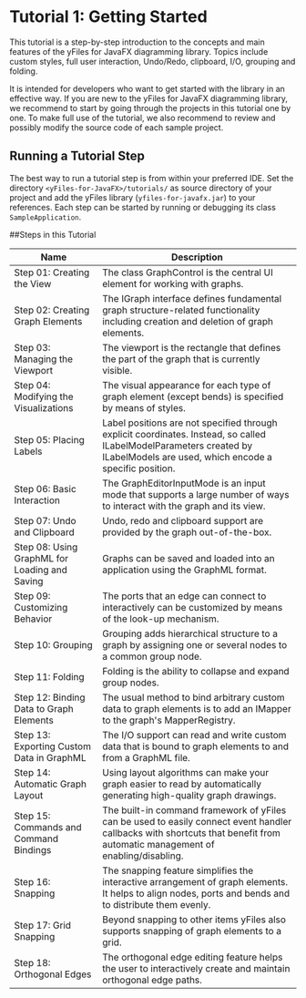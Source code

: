 # Tutorial 1: Getting Started

This tutorial is a step-by-step introduction to the concepts and main features of the yFiles for JavaFX diagramming library. Topics include custom styles, full user interaction, Undo/Redo, clipboard, I/O, grouping and folding.

It is intended for developers who want to get started with the library in an effective way. If you are new to the yFiles for JavaFX diagramming library, we recommend to start by going through the projects in this tutorial one by one. To make full use of the tutorial, we also recommend to review and possibly modify the source code of each sample project.

## Running a Tutorial Step
The best way to run a tutorial step is from within your preferred IDE. Set the directory `<yFiles-for-JavaFX>/tutorials/` as source directory of your project and add the yFiles library (`yfiles-for-javafx.jar`) to your references. Each step can be started by running or debugging its class `SampleApplication`.

##Steps in this Tutorial

|Name|	Description|
|----|-------------|
|Step 01: Creating the View|	The class GraphControl is the central UI element for working with graphs.|
|Step 02: Creating Graph Elements|	The IGraph interface defines fundamental graph structure-related functionality including creation and deletion of graph elements.|
|Step 03: Managing the Viewport|	The viewport is the rectangle that defines the part of the graph that is currently visible.|
|Step 04: Modifying the Visualizations|	The visual appearance for each type of graph element (except bends) is specified by means of styles.|
|Step 05: Placing Labels|	Label positions are not specified through explicit coordinates. Instead, so called ILabelModelParameters created by ILabelModels are used, which encode a specific position.|
|Step 06: Basic Interaction|	The GraphEditorInputMode is an input mode that supports a large number of ways to interact with the graph and its view.|
|Step 07: Undo and Clipboard|	Undo, redo and clipboard support are provided by the graph out-of-the-box.|
|Step 08: Using GraphML for Loading and Saving|	Graphs can be saved and loaded into an application using the GraphML format.|
|Step 09: Customizing Behavior|	The ports that an edge can connect to interactively can be customized by means of the look-up mechanism.|
|Step 10: Grouping|	Grouping adds hierarchical structure to a graph by assigning one or several nodes to a common group node.|
Step 11: Folding|	Folding is the ability to collapse and expand group nodes.|
|Step 12: Binding Data to Graph Elements|	The usual method to bind arbitrary custom data to graph elements is to add an IMapper to the graph's MapperRegistry.|
|Step 13: Exporting Custom Data in GraphML|	The I/O support can read and write custom data that is bound to graph elements to and from a GraphML file.|
|Step 14: Automatic Graph Layout|	Using layout algorithms can make your graph easier to read by automatically generating high-quality graph drawings.|
|Step 15: Commands and Command Bindings|	The built-in command framework of yFiles can be used to easily connect event handler callbacks with shortcuts that benefit from automatic management of enabling/disabling.|
|Step 16: Snapping|	The snapping feature simplifies the interactive arrangement of graph elements. It helps to align nodes, ports and bends and to distribute them evenly.|
|Step 17: Grid Snapping|	Beyond snapping to other items yFiles also supports snapping of graph elements to a grid.|
|Step 18: Orthogonal Edges|	The orthogonal edge editing feature helps the user to interactively create and maintain orthogonal edge paths.|
